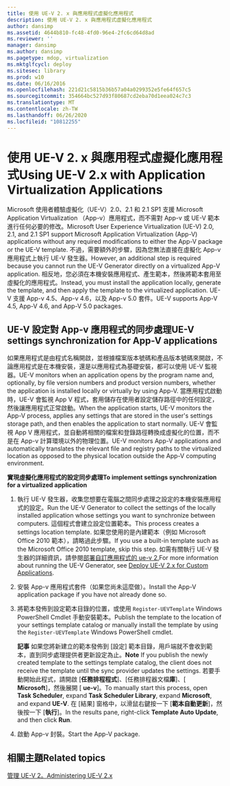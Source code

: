 ```yaml
---
title: 使用 UE-V 2. x 與應用程式虛擬化應用程式
description: 使用 UE-V 2. x 與應用程式虛擬化應用程式
author: dansimp
ms.assetid: 4644b810-fc48-4fd0-96e4-2fc6cd64d8ad
ms.reviewer: ''
manager: dansimp
ms.author: dansimp
ms.pagetype: mdop, virtualization
ms.mktglfcycl: deploy
ms.sitesec: library
ms.prod: w10
ms.date: 06/16/2016
ms.openlocfilehash: 221d21c5815b36b57a04a0299352e5fe64f657c5
ms.sourcegitcommit: 354664bc527d93f80687cd2eba70d1eea024c7c3
ms.translationtype: MT
ms.contentlocale: zh-TW
ms.lasthandoff: 06/26/2020
ms.locfileid: "10812255"
---
```

# <span data-ttu-id="37036-103">使用 UE-V 2. x 與應用程式虛擬化應用程式</span><span class="sxs-lookup"><span data-stu-id="37036-103">Using UE-V 2.x with Application Virtualization Applications</span></span>


<span data-ttu-id="37036-104">Microsoft 使用者體驗虛擬化（UE-V）2.0、2.1 和 2.1 SP1 支援 Microsoft Application Virtualization （App-v）應用程式，而不需對 App-v 或 UE-V 範本進行任何必要的修改。</span><span class="sxs-lookup"><span data-stu-id="37036-104">Microsoft User Experience Virtualization (UE-V) 2.0, 2.1, and 2.1 SP1 support Microsoft Application Virtualization (App-V) applications without any required modifications to either the App-V package or the UE-V template.</span></span> <span data-ttu-id="37036-105">不過，需要額外的步驟，因為您無法直接在虛擬化 App-v 應用程式上執行 UE-V 發生器。</span><span class="sxs-lookup"><span data-stu-id="37036-105">However, an additional step is required because you cannot run the UE-V Generator directly on a virtualized App-V application.</span></span> <span data-ttu-id="37036-106">相反地，您必須在本機安裝應用程式、產生範本，然後將範本套用至虛擬化的應用程式。</span><span class="sxs-lookup"><span data-stu-id="37036-106">Instead, you must install the application locally, generate the template, and then apply the template to the virtualized application.</span></span> <span data-ttu-id="37036-107">UE-V 支援 App-v 4.5、App-v 4.6，以及 App-v 5.0 套件。</span><span class="sxs-lookup"><span data-stu-id="37036-107">UE-V supports App-V 4.5, App-V 4.6, and App-V 5.0 packages.</span></span>

## <span data-ttu-id="37036-108">UE-V 設定對 App-v 應用程式的同步處理</span><span class="sxs-lookup"><span data-stu-id="37036-108">UE-V settings synchronization for App-V applications</span></span>


<span data-ttu-id="37036-109">如果應用程式是由程式名稱開啟，並根據檔案版本號碼和產品版本號碼來開啟，不論應用程式是在本機安裝，還是以應用程式為基礎安裝，都可以使用 UE-V 監視器。</span><span class="sxs-lookup"><span data-stu-id="37036-109">UE-V monitors when an application opens by the program name and, optionally, by file version numbers and product version numbers, whether the application is installed locally or virtually by using App-V.</span></span> <span data-ttu-id="37036-110">當應用程式啟動時，UE-V 會監視 App V 程式，套用儲存在使用者設定儲存路徑中的任何設定，然後讓應用程式正常啟動。</span><span class="sxs-lookup"><span data-stu-id="37036-110">When the application starts, UE-V monitors the App-V process, applies any settings that are stored in the user's settings storage path, and then enables the application to start normally.</span></span> <span data-ttu-id="37036-111">UE-V 會監視 App V 應用程式，並自動將相關的檔案和登錄路徑轉換成虛擬化的位置，而不是在 App-v 計算環境以外的物理位置。</span><span class="sxs-lookup"><span data-stu-id="37036-111">UE-V monitors App-V applications and automatically translates the relevant file and registry paths to the virtualized location as opposed to the physical location outside the App-V computing environment.</span></span>

 **<span data-ttu-id="37036-112">實現虛擬化應用程式的設定同步處理</span><span class="sxs-lookup"><span data-stu-id="37036-112">To implement settings synchronization for a virtualized application</span></span>**

1.  <span data-ttu-id="37036-113">執行 UE-V 發生器，收集您想要在電腦之間同步處理之設定的本機安裝應用程式的設定。</span><span class="sxs-lookup"><span data-stu-id="37036-113">Run the UE-V Generator to collect the settings of the locally installed application whose settings you want to synchronize between computers.</span></span> <span data-ttu-id="37036-114">這個程式會建立設定位置範本。</span><span class="sxs-lookup"><span data-stu-id="37036-114">This process creates a settings location template.</span></span> <span data-ttu-id="37036-115">如果您使用的是內建範本（例如 Microsoft Office 2010 範本），請略過此步驟。</span><span class="sxs-lookup"><span data-stu-id="37036-115">If you use a built-in template such as the Microsoft Office 2010 template, skip this step.</span></span> <span data-ttu-id="37036-116">如需有關執行 UE-V 發生器的詳細資訊，請參閱[部署自訂應用程式的 ue-v 2.](deploy-ue-v-2x-for-custom-applications-new-uevv2.md#createcustomtemplates)</span><span class="sxs-lookup"><span data-stu-id="37036-116">For more information about running the UE-V Generator, see [Deploy UE-V 2.x for Custom Applications](deploy-ue-v-2x-for-custom-applications-new-uevv2.md#createcustomtemplates).</span></span>

2.  <span data-ttu-id="37036-117">安裝 App-v 應用程式套件（如果您尚未這麼做）。</span><span class="sxs-lookup"><span data-stu-id="37036-117">Install the App-V application package if you have not already done so.</span></span>

3.  <span data-ttu-id="37036-118">將範本發佈到設定範本目錄的位置，或使用 `Register-UEVTemplate` Windows PowerShell Cmdlet 手動安裝範本。</span><span class="sxs-lookup"><span data-stu-id="37036-118">Publish the template to the location of your settings template catalog or manually install the template by using the `Register-UEVTemplate` Windows PowerShell cmdlet.</span></span>

    <span data-ttu-id="37036-119">**記事** 如果您將新建立的範本發佈到 [設定] 範本目錄，用戶端就不會收到範本，直到同步處理提供者更新設定為止。</span><span class="sxs-lookup"><span data-stu-id="37036-119">**Note** If you publish the newly created template to the settings template catalog, the client does not receive the template until the sync provider updates the settings.</span></span> <span data-ttu-id="37036-120">若要手動開始此程式，請開啟 [**任務排程程式**]、[任務排程器文檔**庫**]、[ **Microsoft**]，然後展開 [ **ue-v**]。</span><span class="sxs-lookup"><span data-stu-id="37036-120">To manually start this process, open **Task Scheduler**, expand **Task Scheduler Library**, expand **Microsoft**, and expand **UE-V**.</span></span> <span data-ttu-id="37036-121">在 [結果] 窗格中，以滑鼠右鍵按一下 [**範本自動更新**]，然後按一下 [**執行**]。</span><span class="sxs-lookup"><span data-stu-id="37036-121">In the results pane, right-click **Template Auto Update**, and then click **Run**.</span></span>

     

4.  <span data-ttu-id="37036-122">啟動 App-v 封裝。</span><span class="sxs-lookup"><span data-stu-id="37036-122">Start the App-V package.</span></span>






## <span data-ttu-id="37036-123">相關主題</span><span class="sxs-lookup"><span data-stu-id="37036-123">Related topics</span></span>


[<span data-ttu-id="37036-124">管理 UE-V 2。</span><span class="sxs-lookup"><span data-stu-id="37036-124">Administering UE-V 2.x</span></span>](administering-ue-v-2x-new-uevv2.md)

 

 






